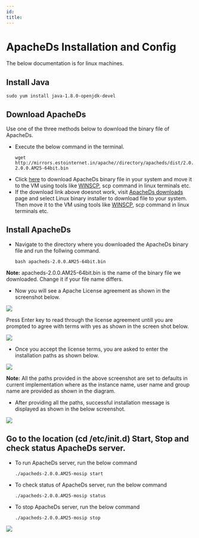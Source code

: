 ```yaml
---
id: 
title: 
---
```

# ApacheDs Installation and Config

The below documentation is for linux machines.

## Install Java
```
sudo yum install java-1.8.0-openjdk-devel
```

## Download ApacheDs

Use one of the three methods below to download the binary file of ApacheDs.

* Execute the below command in the terminal.
    ```shell
    wget http://mirrors.estointernet.in/apache//directory/apacheds/dist/2.0.0.AM25/apacheds-2.0.0.AM25-64bit.bin
    ```
* Click [here](https://mirrors.estointernet.in/apache//directory/apacheds/dist/2.0.0.AM25/apacheds-2.0.0.AM25-64bit.bin) to download ApacheDs binary file in your system and move it to the VM using tools like [WINSCP](https://winscp.net/eng/download.php), scp command in linux terminals etc.
* If the download link above doesnot work, visit [ApacheDs downloads](//directory.apache.org/apacheds/downloads.html) page and select Linux binary installer to download file to your system. Then move it to the VM using tools like [WINSCP](https://winscp.net/eng/download.php), scp command in linux terminals etc.

## Install ApacheDs

* Navigate to the directory where you downloaded the ApacheDs binary file and run the follwing command.
    ```shell
    bash apacheds-2.0.0.AM25-64bit.bin
    ```
**Note:** apacheds-2.0.0.AM25-64bit.bin is the name of the binary file we downloaded. Change it if your file name differs.

* Now you will see a Apache License agreement as shown in the screenshot below.

![](_images/apache_directory_studio_user_guide/apacheds-installation-1.png)

Press Enter key to read through the license agreement untill you are prompted to agree with terms with yes as shown in the screen shot below.

![](_images/apache_directory_studio_user_guide/apacheds-installation-2.png)

* Once you accept the license terms, you are asked to enter the installation paths as shown below.

![](_images/apache_directory_studio_user_guide/apacheds-installation-3.png)

**Note:** All the paths provided in the above screenshot are set to defaults in current implementation where as the instance name, user name and group name are provided as shown in the diagram.

* After providing all the paths, successful installation message is displayed as shown in the below screenshot.

![](_images/apache_directory_studio_user_guide/apacheds-installation-4.png)



## Go to the location (cd /etc/init.d) Start, Stop and check status ApacheDs server.

* To run ApacheDs server, run the below command       
    ```shell
    ./apacheds-2.0.0.AM25-mosip start
    ```
* To check status of ApacheDs server, run the below command
    ```shell
    ./apacheds-2.0.0.AM25-mosip status
    ```
* To stop ApacheDs server, run the below command
    ```shell
    ./apacheds-2.0.0.AM25-mosip stop
    ```

![](_images/apache_directory_studio_user_guide/apacheds-installation-7.png)
